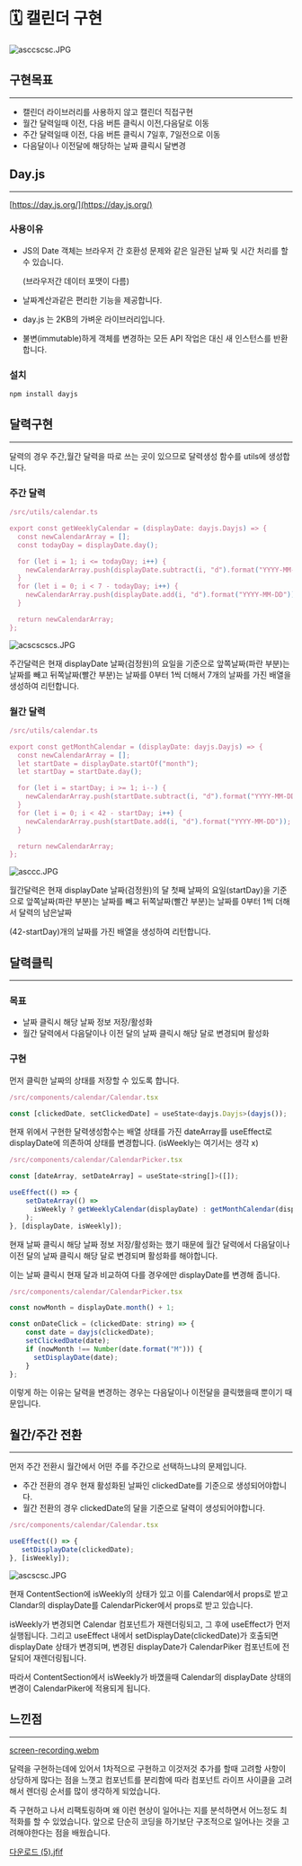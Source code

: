 # 🗓️ 캘린더 구현

![asccscsc.JPG](%F0%9F%97%93%EF%B8%8F%20%E1%84%8F%E1%85%A2%E1%86%AF%E1%84%85%E1%85%B5%E1%86%AB%E1%84%83%E1%85%A5%20%E1%84%80%E1%85%AE%E1%84%92%E1%85%A7%E1%86%AB%209d735d0b97694bf3b24fb3f1a2907d40/asccscsc.jpg)

## 구현목표

---

- 캘린더 라이브러리를 사용하지 않고 캘린더 직접구현
- 월간 달력일때 이전, 다음 버튼 클릭시 이전,다음달로 이동
- 주간 달력일때 이전, 다음 버튼 클릭시 7일후, 7일전으로 이동
- 다음달이나 이전달에 해당하는 날짜 클릭시 달변경

## Day.js

---

[https://day.js.org/](https://day.js.org/)

### 사용이유

- JS의 Date 객체는 브라우저 간 호환성 문제와 같은 일관된 날짜 및 시간 처리를 할수 있습니다.
    
    (브라우저간 데이터 포맷이 다름)
    
- 날짜계산과같은 편리한 기능을 제공합니다.
- day.js 는 2KB의 가벼운 라이브러리입니다.
- 불변(immutable)하게 객체를 변경하는 모든 API 작업은 대신 새 인스턴스를 반환합니다.

### 설치

```jsx
npm install dayjs
```

## 달력구현

---

달력의 경우 주간,월간 달력을 따로 쓰는 곳이 있으므로 달력생성 함수를 utils에 생성합니다.

### 주간 달력

```jsx
/src/utils/calendar.ts

export const getWeeklyCalendar = (displayDate: dayjs.Dayjs) => {
  const newCalendarArray = [];
  const todayDay = displayDate.day();

  for (let i = 1; i <= todayDay; i++) {
    newCalendarArray.push(displayDate.subtract(i, "d").format("YYYY-MM-DD"));
  }
  for (let i = 0; i < 7 - todayDay; i++) {
    newCalendarArray.push(displayDate.add(i, "d").format("YYYY-MM-DD"));
  }

  return newCalendarArray;
};
```

![acscscscs.JPG](%F0%9F%97%93%EF%B8%8F%20%E1%84%8F%E1%85%A2%E1%86%AF%E1%84%85%E1%85%B5%E1%86%AB%E1%84%83%E1%85%A5%20%E1%84%80%E1%85%AE%E1%84%92%E1%85%A7%E1%86%AB%209d735d0b97694bf3b24fb3f1a2907d40/acscscscs.jpg)

주간달력은 현재 displayDate 날짜(검정원)의 요일을 기준으로 앞쪽날짜(파란 부분)는 날짜를 빼고 뒤쪽날짜(빨간 부분)는 날짜를 0부터 1씩 더해서 7개의 날짜를 가진 배열을 생성하여 리턴합니다.

### 월간 달력

```jsx
/src/utils/calendar.ts

export const getMonthCalendar = (displayDate: dayjs.Dayjs) => {
  const newCalendarArray = [];
  let startDate = displayDate.startOf("month");
  let startDay = startDate.day();

  for (let i = startDay; i >= 1; i--) {
    newCalendarArray.push(startDate.subtract(i, "d").format("YYYY-MM-DD"));
  }
  for (let i = 0; i < 42 - startDay; i++) {
    newCalendarArray.push(startDate.add(i, "d").format("YYYY-MM-DD"));
  }

  return newCalendarArray;
};
```

![asccc.JPG](%F0%9F%97%93%EF%B8%8F%20%E1%84%8F%E1%85%A2%E1%86%AF%E1%84%85%E1%85%B5%E1%86%AB%E1%84%83%E1%85%A5%20%E1%84%80%E1%85%AE%E1%84%92%E1%85%A7%E1%86%AB%209d735d0b97694bf3b24fb3f1a2907d40/asccc.jpg)

월간달력은 현재 displayDate 날짜(검정원)의 달 첫째 날짜의 요일(startDay)을 기준으로 앞쪽날짜(파란 부분)는 날짜를 빼고 뒤쪽날짜(빨간 부분)는 날짜를 0부터 1씩 더해서 달력의 남은날짜

(42-startDay)개의 날짜를 가진 배열을 생성하여 리턴합니다.

## 달력클릭

---

### 목표

- 날짜 클릭시 해당 날짜 정보 저장/활성화
- 월간 달력에서 다음달이나 이전 달의 날짜 클릭시 해당 달로 변경되며 활성화

### 구현

먼저 클릭한 날짜의 상태를 저장할 수 있도록 합니다.

```jsx
/src/components/calendar/Calendar.tsx

const [clickedDate, setClickedDate] = useState<dayjs.Dayjs>(dayjs());
```

현재 위에서 구현한 달력생성함수는 배열 상태를 가진 dateArray를 useEffect로 displayDate에 의존하여 상태를 변경합니다. (isWeekly는 여기서는 생각 x)

```jsx
/src/components/calendar/CalendarPicker.tsx

const [dateArray, setDateArray] = useState<string[]>([]);

useEffect(() => {
    setDateArray(() =>
      isWeekly ? getWeeklyCalendar(displayDate) : getMonthCalendar(displayDate)
    );
}, [displayDate, isWeekly]);
```

현재 날짜 클릭시 해당 날짜 정보 저장/활성화는 했기 때문에 월간 달력에서 다음달이나 이전 달의 날짜 클릭시 해당 달로 변경되며 활성화를 해야합니다.

이는 날짜 클릭시 현재 달과 비교하여 다를 경우에만 displayDate를 변경해 줍니다.

```jsx
/src/components/calendar/CalendarPicker.tsx

const nowMonth = displayDate.month() + 1;

const onDateClick = (clickedDate: string) => {
    const date = dayjs(clickedDate);
    setClickedDate(date);
    if (nowMonth !== Number(date.format("M"))) {
      setDisplayDate(date);
    }
};
```

이렇게 하는 이유는 달력을 변경하는 경우는 다음달이나 이전달을 클릭했을때 뿐이기 때문입니다.

## 월간/주간 전환

---

먼저 주간 전환시 월간에서 어떤 주를 주간으로 선택하느냐의 문제입니다.

- 주간 전환의 경우 현재 활성화된 날짜인 clickedDate를 기준으로 생성되어야합니다.
- 월간 전환의 경우 clickedDate의 달을 기준으로 달력이 생성되어야합니다.

```jsx
/src/components/calendar/Calendar.tsx

useEffect(() => {
   setDisplayDate(clickedDate);
}, [isWeekly]);
```

![ascscsc.JPG](%F0%9F%97%93%EF%B8%8F%20%E1%84%8F%E1%85%A2%E1%86%AF%E1%84%85%E1%85%B5%E1%86%AB%E1%84%83%E1%85%A5%20%E1%84%80%E1%85%AE%E1%84%92%E1%85%A7%E1%86%AB%209d735d0b97694bf3b24fb3f1a2907d40/ascscsc.jpg)

현재 ContentSection에 isWeekly의 상태가 있고 이를 Calendar에서 props로 받고 Clandar의 displayDate를 CalendarPicker에서 props로 받고 있습니다.

isWeekly가 변경되면 Calendar 컴포넌트가 재렌더링되고, 그 후에 useEffect가 먼저 실행됩니다. 그리고 useEffect 내에서 setDisplayDate(clickedDate)가 호출되면 displayDate 상태가 변경되며, 변경된 displayDate가 CalendarPiker 컴포넌트에 전달되어 재렌더링됩니다.

따라서  ContentSection에서 isWeekly가 바꼈을때 Calendar의 displayDate 상태의 변경이 CalendarPiker에 적용되게 됩니다.

## 느낀점

---

[screen-recording.webm](%F0%9F%97%93%EF%B8%8F%20%E1%84%8F%E1%85%A2%E1%86%AF%E1%84%85%E1%85%B5%E1%86%AB%E1%84%83%E1%85%A5%20%E1%84%80%E1%85%AE%E1%84%92%E1%85%A7%E1%86%AB%209d735d0b97694bf3b24fb3f1a2907d40/screen-recording.webm)

달력을 구현하는데에 있어서 1차적으로 구현하고 이것저것 추가를 할때 고려할 사항이 상당하게 많다는 점을 느꼇고 컴포넌트를 분리함에 따라 컴포넌트 라이프 사이클을 고려해서 렌더링 순서를 많이 생각하게 되었습니다.

즉 구현하고 나서 리팩토링하며  왜 이런 현상이 일어나는 지를 분석하면서 어느정도 최적화를 할 수 있었습니다. 앞으로 단순히 코딩을 하기보단 구조적으로 일어나는 것을 고려해야한다는 점을 배웠습니다.

[다운로드 (5).jfif](%F0%9F%97%93%EF%B8%8F%20%E1%84%8F%E1%85%A2%E1%86%AF%E1%84%85%E1%85%B5%E1%86%AB%E1%84%83%E1%85%A5%20%E1%84%80%E1%85%AE%E1%84%92%E1%85%A7%E1%86%AB%209d735d0b97694bf3b24fb3f1a2907d40/%25EB%258B%25A4%25EC%259A%25B4%25EB%25A1%259C%25EB%2593%259C_(5).jfif)